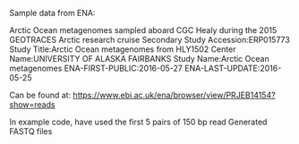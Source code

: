 Sample data from ENA:

Arctic Ocean metagenomes sampled aboard CGC Healy during the 2015 GEOTRACES Arctic research cruise Secondary Study Accession:ERP015773 Study Title:Arctic Ocean metagenomes from HLY1502 Center Name:UNIVERSITY OF ALASKA FAIRBANKS Study Name:Arctic Ocean metagenomes ENA-FIRST-PUBLIC:2016-05-27 ENA-LAST-UPDATE:2016-05-25

Can be found at: https://www.ebi.ac.uk/ena/browser/view/PRJEB14154?show=reads

In example code, have used the first 5 pairs of 150 bp read Generated FASTQ files
